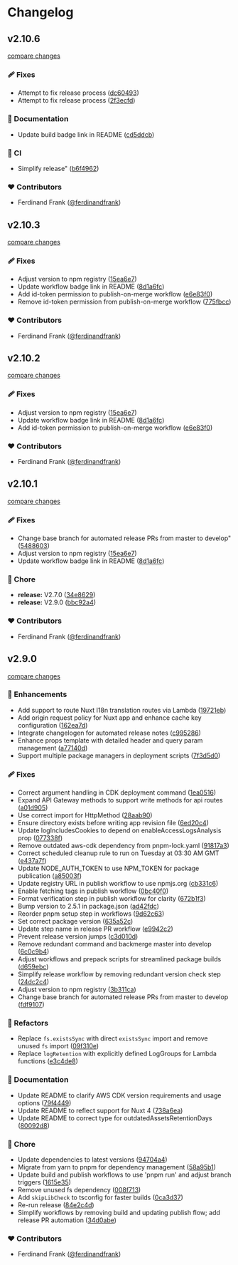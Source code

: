 # Changelog


## v2.10.6

[compare changes](https://github.com/ferdinandfrank/cdk-nuxt/compare/v2.10.5...v2.10.6)

### 🩹 Fixes

- Attempt to fix release process ([dc60493](https://github.com/ferdinandfrank/cdk-nuxt/commit/dc60493))
- Attempt to fix release process ([2f3ecfd](https://github.com/ferdinandfrank/cdk-nuxt/commit/2f3ecfd))

### 📖 Documentation

- Update build badge link in README ([cd5ddcb](https://github.com/ferdinandfrank/cdk-nuxt/commit/cd5ddcb))

### 🤖 CI

- Simplify release" ([b6f4962](https://github.com/ferdinandfrank/cdk-nuxt/commit/b6f4962))

### ❤️ Contributors

- Ferdinand Frank ([@ferdinandfrank](https://github.com/ferdinandfrank))

## v2.10.3

[compare changes](https://github.com/ferdinandfrank/cdk-nuxt/compare/v2.10.2...v2.10.3)

### 🩹 Fixes

- Adjust version to npm registry ([15ea6e7](https://github.com/ferdinandfrank/cdk-nuxt/commit/15ea6e7))
- Update workflow badge link in README ([8d1a6fc](https://github.com/ferdinandfrank/cdk-nuxt/commit/8d1a6fc))
- Add id-token permission to publish-on-merge workflow ([e6e83f0](https://github.com/ferdinandfrank/cdk-nuxt/commit/e6e83f0))
- Remove id-token permission from publish-on-merge workflow ([775fbcc](https://github.com/ferdinandfrank/cdk-nuxt/commit/775fbcc))

### ❤️ Contributors

- Ferdinand Frank ([@ferdinandfrank](https://github.com/ferdinandfrank))

## v2.10.2

[compare changes](https://github.com/ferdinandfrank/cdk-nuxt/compare/v2.10.1...v2.10.2)

### 🩹 Fixes

- Adjust version to npm registry ([15ea6e7](https://github.com/ferdinandfrank/cdk-nuxt/commit/15ea6e7))
- Update workflow badge link in README ([8d1a6fc](https://github.com/ferdinandfrank/cdk-nuxt/commit/8d1a6fc))
- Add id-token permission to publish-on-merge workflow ([e6e83f0](https://github.com/ferdinandfrank/cdk-nuxt/commit/e6e83f0))

### ❤️ Contributors

- Ferdinand Frank ([@ferdinandfrank](https://github.com/ferdinandfrank))

## v2.10.1

[compare changes](https://github.com/ferdinandfrank/cdk-nuxt/compare/v2.9.0...v2.10.1)

### 🩹 Fixes

- Change base branch for automated release PRs from master to develop" ([5488603](https://github.com/ferdinandfrank/cdk-nuxt/commit/5488603))
- Adjust version to npm registry ([15ea6e7](https://github.com/ferdinandfrank/cdk-nuxt/commit/15ea6e7))
- Update workflow badge link in README ([8d1a6fc](https://github.com/ferdinandfrank/cdk-nuxt/commit/8d1a6fc))

### 🏡 Chore

- **release:** V2.7.0 ([34e8629](https://github.com/ferdinandfrank/cdk-nuxt/commit/34e8629))
- **release:** V2.9.0 ([bbc92a4](https://github.com/ferdinandfrank/cdk-nuxt/commit/bbc92a4))

### ❤️ Contributors

- Ferdinand Frank ([@ferdinandfrank](https://github.com/ferdinandfrank))

## v2.9.0

[compare changes](https://github.com/ferdinandfrank/cdk-nuxt/compare/v2.4.0...v2.9.0)

### 🚀 Enhancements

- Add support to route Nuxt I18n translation routes via Lambda ([19721eb](https://github.com/ferdinandfrank/cdk-nuxt/commit/19721eb))
- Add origin request policy for Nuxt app and enhance cache key configuration ([162ea7d](https://github.com/ferdinandfrank/cdk-nuxt/commit/162ea7d))
- Integrate changelogen for automated release notes ([c995286](https://github.com/ferdinandfrank/cdk-nuxt/commit/c995286))
- Enhance props template with detailed header and query param management ([a77140d](https://github.com/ferdinandfrank/cdk-nuxt/commit/a77140d))
- Support multiple package managers in deployment scripts ([7f3d5d0](https://github.com/ferdinandfrank/cdk-nuxt/commit/7f3d5d0))

### 🩹 Fixes

- Correct argument handling in CDK deployment command ([1ea0516](https://github.com/ferdinandfrank/cdk-nuxt/commit/1ea0516))
- Expand API Gateway methods to support write methods for api routes ([a01d905](https://github.com/ferdinandfrank/cdk-nuxt/commit/a01d905))
- Use correct import for HttpMethod ([28aab90](https://github.com/ferdinandfrank/cdk-nuxt/commit/28aab90))
- Ensure directory exists before writing app revision file ([6ed20c4](https://github.com/ferdinandfrank/cdk-nuxt/commit/6ed20c4))
- Update logIncludesCookies to depend on enableAccessLogsAnalysis prop ([077338f](https://github.com/ferdinandfrank/cdk-nuxt/commit/077338f))
- Remove outdated aws-cdk dependency from pnpm-lock.yaml ([91817a3](https://github.com/ferdinandfrank/cdk-nuxt/commit/91817a3))
- Correct scheduled cleanup rule to run on Tuesday at 03:30 AM GMT ([e437a7f](https://github.com/ferdinandfrank/cdk-nuxt/commit/e437a7f))
- Update NODE_AUTH_TOKEN to use NPM_TOKEN for package publication ([a85003f](https://github.com/ferdinandfrank/cdk-nuxt/commit/a85003f))
- Update registry URL in publish workflow to use npmjs.org ([cb331c6](https://github.com/ferdinandfrank/cdk-nuxt/commit/cb331c6))
- Enable fetching tags in publish workflow ([0bc40f0](https://github.com/ferdinandfrank/cdk-nuxt/commit/0bc40f0))
- Format verification step in publish workflow for clarity ([672b1f3](https://github.com/ferdinandfrank/cdk-nuxt/commit/672b1f3))
- Bump version to 2.5.1 in package.json ([ad42fdc](https://github.com/ferdinandfrank/cdk-nuxt/commit/ad42fdc))
- Reorder pnpm setup step in workflows ([9d62c63](https://github.com/ferdinandfrank/cdk-nuxt/commit/9d62c63))
- Set correct package version ([635a52c](https://github.com/ferdinandfrank/cdk-nuxt/commit/635a52c))
- Update step name in release PR workflow ([e9942c2](https://github.com/ferdinandfrank/cdk-nuxt/commit/e9942c2))
- Prevent release version jumps ([c3d010d](https://github.com/ferdinandfrank/cdk-nuxt/commit/c3d010d))
- Remove redundant command and backmerge master into develop ([6c0c9b4](https://github.com/ferdinandfrank/cdk-nuxt/commit/6c0c9b4))
- Adjust workflows and prepack scripts for streamlined package builds ([d659ebc](https://github.com/ferdinandfrank/cdk-nuxt/commit/d659ebc))
- Simplify release workflow by removing redundant version check step ([24dc2c4](https://github.com/ferdinandfrank/cdk-nuxt/commit/24dc2c4))
- Adjust version to npm registry ([3b311ca](https://github.com/ferdinandfrank/cdk-nuxt/commit/3b311ca))
- Change base branch for automated release PRs from master to develop ([fdf9107](https://github.com/ferdinandfrank/cdk-nuxt/commit/fdf9107))

### 💅 Refactors

- Replace `fs.existsSync` with direct `existsSync` import and remove unused `fs` import ([09f310e](https://github.com/ferdinandfrank/cdk-nuxt/commit/09f310e))
- Replace `logRetention` with explicitly defined LogGroups for Lambda functions ([e3c4de8](https://github.com/ferdinandfrank/cdk-nuxt/commit/e3c4de8))

### 📖 Documentation

- Update README to clarify AWS CDK version requirements and usage options ([79f4449](https://github.com/ferdinandfrank/cdk-nuxt/commit/79f4449))
- Update README to reflect support for Nuxt 4 ([738a6ea](https://github.com/ferdinandfrank/cdk-nuxt/commit/738a6ea))
- Update README to correct type for outdatedAssetsRetentionDays ([80092d8](https://github.com/ferdinandfrank/cdk-nuxt/commit/80092d8))

### 🏡 Chore

- Update dependencies to latest versions ([94704a4](https://github.com/ferdinandfrank/cdk-nuxt/commit/94704a4))
- Migrate from yarn to pnpm for dependency management ([58a95b1](https://github.com/ferdinandfrank/cdk-nuxt/commit/58a95b1))
- Update build and publish workflows to use 'pnpm run' and adjust branch triggers ([1615e35](https://github.com/ferdinandfrank/cdk-nuxt/commit/1615e35))
- Remove unused fs dependency ([008f713](https://github.com/ferdinandfrank/cdk-nuxt/commit/008f713))
- Add `skipLibCheck` to tsconfig for faster builds ([0ca3d37](https://github.com/ferdinandfrank/cdk-nuxt/commit/0ca3d37))
- Re-run release ([84e2c4d](https://github.com/ferdinandfrank/cdk-nuxt/commit/84e2c4d))
- Simplify workflows by removing build and updating publish flow; add release PR automation ([34d0abe](https://github.com/ferdinandfrank/cdk-nuxt/commit/34d0abe))

### ❤️ Contributors

- Ferdinand Frank ([@ferdinandfrank](https://github.com/ferdinandfrank))

